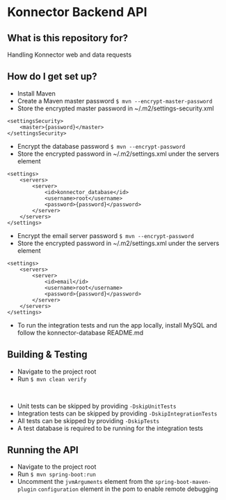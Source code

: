 # Konnector Backend API

## What is this repository for?

Handling Konnector web and data requests

## How do I get set up?

* Install Maven
* Create a Maven master password `$ mvn --encrypt-master-password`
* Store the encrypted master password in ~/.m2/settings-security.xml
```
<settingsSecurity>
    <master>{password}</master>
</settingsSecurity>
```

* Encrypt the database password `$ mvn --encrypt-password`
* Store the encrypted password in ~/.m2/settings.xml under the servers element
```
<settings>
    <servers>
        <server>
            <id>konnector_database</id>
            <username>root</username>
            <password>{password}</password>
        </server>
    </servers>
</settings>
```

* Encrypt the email server password `$ mvn --encrypt-password`
* Store the encrypted password in ~/.m2/settings.xml under the servers element
```
<settings>
    <servers>
        <server>
            <id>email</id>
            <username>root</username>
            <password>{password}</password>
        </server>
    </servers>
</settings>
```

* To run the integration tests and run the app locally, install MySQL and follow the konnector-database README.md

## Building & Testing

* Navigate to the project root
* Run `$ mvn clean verify`

<br/>

* Unit tests can be skipped by providing `-DskipUnitTests`
* Integration tests can be skipped by providing `-DskipIntegrationTests`
* All tests can be skipped by providing `-DskipTests`
* A test database is required to be running for the integration tests

## Running the API

* Navigate to the project root
* Run `$ mvn spring-boot:run`
* Uncomment the `jvmArguments` element from the `spring-boot-maven-plugin` `configuration` element in the pom to enable remote debugging
